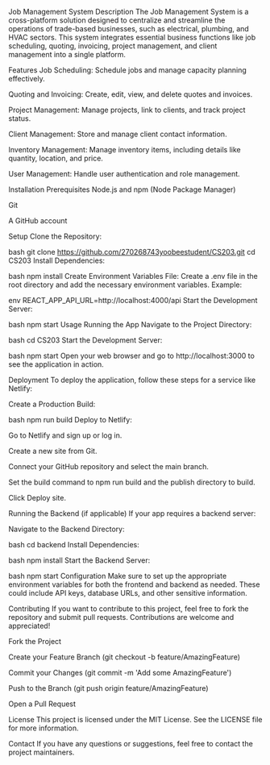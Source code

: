 Job Management System
Description
The Job Management System is a cross-platform solution designed to centralize and streamline the operations of trade-based businesses, such as electrical, plumbing, and HVAC sectors. This system integrates essential business functions like job scheduling, quoting, invoicing, project management, and client management into a single platform.

Features
Job Scheduling: Schedule jobs and manage capacity planning effectively.

Quoting and Invoicing: Create, edit, view, and delete quotes and invoices.

Project Management: Manage projects, link to clients, and track project status.

Client Management: Store and manage client contact information.

Inventory Management: Manage inventory items, including details like quantity, location, and price.

User Management: Handle user authentication and role management.

Installation
Prerequisites
Node.js and npm (Node Package Manager)

Git

A GitHub account

Setup
Clone the Repository:

bash
git clone https://github.com/270268743yoobeestudent/CS203.git
cd CS203
Install Dependencies:

bash
npm install
Create Environment Variables File: Create a .env file in the root directory and add the necessary environment variables. Example:

env
REACT_APP_API_URL=http://localhost:4000/api
Start the Development Server:

bash
npm start
Usage
Running the App
Navigate to the Project Directory:

bash
cd CS203
Start the Development Server:

bash
npm start
Open your web browser and go to http://localhost:3000 to see the application in action.

Deployment
To deploy the application, follow these steps for a service like Netlify:

Create a Production Build:

bash
npm run build
Deploy to Netlify:

Go to Netlify and sign up or log in.

Create a new site from Git.

Connect your GitHub repository and select the main branch.

Set the build command to npm run build and the publish directory to build.

Click Deploy site.

Running the Backend (if applicable)
If your app requires a backend server:

Navigate to the Backend Directory:

bash
cd backend
Install Dependencies:

bash
npm install
Start the Backend Server:

bash
npm start
Configuration
Make sure to set up the appropriate environment variables for both the frontend and backend as needed. These could include API keys, database URLs, and other sensitive information.

Contributing
If you want to contribute to this project, feel free to fork the repository and submit pull requests. Contributions are welcome and appreciated!

Fork the Project

Create your Feature Branch (git checkout -b feature/AmazingFeature)

Commit your Changes (git commit -m 'Add some AmazingFeature')

Push to the Branch (git push origin feature/AmazingFeature)

Open a Pull Request

License
This project is licensed under the MIT License. See the LICENSE file for more information.

Contact
If you have any questions or suggestions, feel free to contact the project maintainers.
